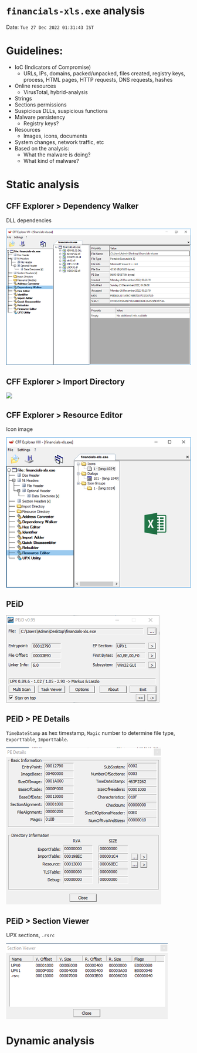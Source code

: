 # `financials-xls.exe` analysis

Date: `Tue 27 Dec 2022 01:31:43 IST`

# Guidelines:

- IoC (Indicators of Compromise)
    - URLs, IPs, domains, packed/unpacked, files created, registry keys, process, HTML pages, HTTP requests, DNS requests, hashes
- Online resources
    - VirusTotal, hybrid-analysis
- Strings
- Sections permissions
- Suspicious DLLs, suspicious functions
- Malware persistency
    - Registry keys?
- Resources
    - Images, icons, documents
- System changes, network traffic, etc
- Based on the analysis:
    - What the malware is doing?
    - What kind of malware?

# Static analysis

## CFF Explorer > Dependency Walker

DLL dependencies

![](images/2022-12-26-cff-explorer-dependency-walker-financials-xls.PNG)

## CFF Explorer > Import Directory

![](images/022-12-26-cff-explorer-dll-imports-financials-xls.PNG)

## CFF Explorer > Resource Editor

Icon image

![](images/2022-12-26-cff-explorer-resources-icon-financials-xls.PNG)

## PEiD

![](images/2022-12-26-peid-upx-financials-xls.PNG)

## PEiD > PE Details

`TimeDateStamp` as hex timestamp, `Magic` number to determine file type, `ExportTable`, `ImportTable`.

![](images/2022-12-26-peid-pe-details-financials-xls.PNG)

## PEiD > Section Viewer

UPX sections, `.rsrc`

![](images/2022-12-26-peid-pe-section-viewer-financials-xls.PNG)

# Dynamic analysis